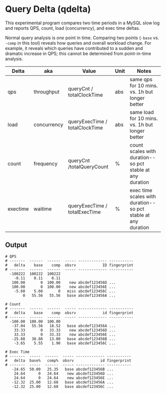# Query Delta (qdelta)

This experimental program compares two time periods in a MySQL slow log and reports QPS, count, load (concurrency), and exec time deltas.

Normal query analysis is _one_ point in time. Comparing two points (`-base` vs. `-comp` in this tool) reveals how queries and overall workload change. For example, it reveals which queries have contributed to a sudden and dramatic increase in QPS; this cannot be determined from point-in-time analysis.

Delta|aka|Value|Unit|Notes
-----|---|-----|----|-----
qps|throughput| queryCnt / totalClockTime|abs|same qps for 10 mins. vs. 1h but longer better
load|concurrency|queryExecTime / totalClockTime|abs|same load for 10 mins. vs. 1h but longer better
count|frequency|queryCnt /totalQueryCount|%|count scales with duration--so pct stable at any duration
exectime|waitime|queryExecTime / totalExecTime|%|exec time scales with duration--so pct stable at any duration


## Output

```
# QPS
# -------  ------  ------  ----- ------------- -----------
#   delta    base    comp  obsrv            ID fingerprint
# -------  ------  ------  ----- ------------- -----------
  -100222  100222  100222
    -0.11    0.11    0.11
   100.00       0  100.00    new abcdef123456D ...
   100.00       0  100.00    new abcdef123456E ...
    -5.60    5.60       0   miss abcdef123456C ...
        0   55.56   55.56   base abcdef123456A ...

# Count
# -------  ------  ------  ----- ------------- -----------
#   delta    base    comp  obsrv            id fingerprint
# -------  ------  ------  ----- ------------- -----------
  -100.00  100.00  100.00     
   -37.04   55.56   18.52   base abcdef123456A ...
    33.33       0   33.33    new abcdef123456D ...
    33.33       0   33.33    new abcdef123456E ...
   -25.88   38.88   13.00   base abcdef123456B ...
    -3.65    5.55    1.90   base abcdef123456C ...

# Exec Time
# -------  -----  ------  ----- ------------- -----------
#   delta  base%   comp%  obsrv            id fingerprint
# -------  -----  ------  ----- ------------- -----------
   -24.65  50.00   25.35   base abcdef123456B ...
    24.64      0   24.64    new abcdef123456D ...
    24.64      0   24.64    new abcdef123456E ...
   -12.32  25.00   12.68   base abcdef123456A ...
   -12.32  25.00   12.68   base abcdef123456C ...
```
